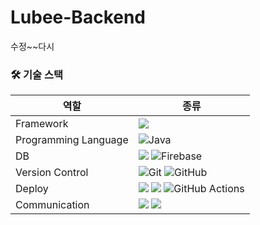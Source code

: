 # Lubee-Backend
수정~~다시
### 🛠 기술 스택

| 역할                 | 종류                                                                                                                                                                                                              |
| -------------------- | ----------------------------------------------------------------------------------------------------------------------------------------------------------------------------------------------------------------- |
| Framework            |  <img src="https://img.shields.io/badge/springboot-6DB33F?style=for-the-badge&logo=springboot&logoColor=white">                                                                                                                 |
| Programming Language |  ![Java](https://img.shields.io/badge/java-%23ED8B00.svg?style=for-the-badge&logo=openjdk&logoColor=white)
| DB                   |  <img src="https://img.shields.io/badge/mysql-4479A1?style=for-the-badge&logo=mysql&logoColor=white">   ![Firebase](https://img.shields.io/badge/firebase-a08021?style=for-the-badge&logo=firebase&logoColor=ffcd34)                                                                                |
| Version Control      | ![Git](https://img.shields.io/badge/git-%23F05033.svg?style=for-the-badge&logo=git&logoColor=white) ![GitHub](https://img.shields.io/badge/github-%23121011.svg?style=for-the-badge&logo=github&logoColor=white)  |
| Deploy               | <img src="https://img.shields.io/badge/amazonaws-232F3E?style=for-the-badge&logo=amazonaws&logoColor=white"> <img src="https://img.shields.io/badge/nginx-009639?style=for-the-badge&logo=amazonaws&logoColor=white"> ![GitHub Actions](https://img.shields.io/badge/github%20actions-%232671E5.svg?style=for-the-badge&logo=githubactions&logoColor=white)
| Communication        | <img src="https://img.shields.io/badge/slack-4A154B?style=for-the-badge&logo=mysql&logoColor=white"> <img src="https://img.shields.io/badge/notion-000000?style=for-the-badge&logo=mysql&logoColor=white">
